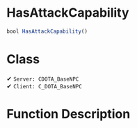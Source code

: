 # HasAttackCapability
```js	
bool HasAttackCapability()
```
# Class
✔ `Server: CDOTA_BaseNPC`  
✔ `Client: C_DOTA_BaseNPC`  

# Function Description

